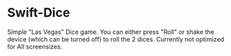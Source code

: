 # Swift-Dice
Simple "Las Vegas" Dice game. 
You can either press "Roll" or shake the device (which can be turned off) to roll the 2 dices. 
Currently not optimized for All screensizes.
